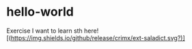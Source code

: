 # hello-world
Exercise
I want to learn sth here!
[(https://img.shields.io/github/release/crimx/ext-saladict.svg?)]
